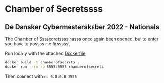 # Chamber of Secretssss

## De Dansker Cybermesterskaber 2022 - Nationals

The Chamber of Ssssecretssss hasss once again been opened, but to enter you have to passss me firssssst!

Run locally with the attached [Dockerfile](Dockerfile):

```bash
docker build -t chamberofsecrets .
docker run --rm -p 5555:5555 chamberofsecrets
```

Then connect with `nc 0.0.0.0 5555`
